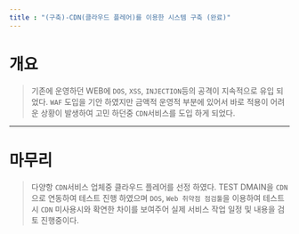 ```yaml
---
title : "(구축)-CDN(클라우드 플레어)를 이용한 시스템 구축 (완료)"
---
```


# 개요
> 기존에 운영하던 WEB에 `DOS`, `XSS`, `INJECTION`등의 공격이 지속적으로 유입 되었다.
`WAF` 도입을 기안 하였지만 금액적 운영적 부분에 있어서 바로 적용이 어려운 상황이 발생하여 고민 하던중 `CDN`서비스를 도입 하게 되었다.

---

# 마무리
> 다양항 `CDN`서비스 업체중 클라우드 플레어를 선정 하였다.
TEST DMAIN을 `CDN`으로 연동하여 테스트 진행 하였으며 `DOS`, `Web 취약점 점검툴`을 이용하여 테스트시 `CDN` 미사용시와 확연한 차이를 보여주어 실제 서비스 작업 일정 및 내용을 검토 진행중이다.
